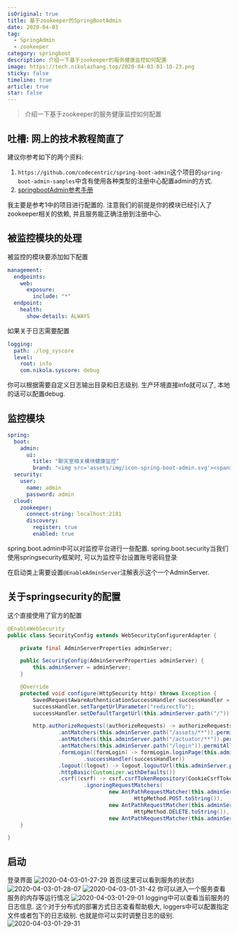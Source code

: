 ```yaml
---
isOriginal: true
title: 基于zookeeper的SpringBootAdmin
date: 2020-04-03
tag:
  - SpringAdmin
  - zookeeper
category: springboot
description: 介绍一下基于zookeeper的服务健康监控如何配置
image: https://tech.nikolazhang.top/2020-04-03-01-10-23.png
sticky: false
timeline: true
article: true
star: false
---
```


> 介绍一下基于zookeeper的服务健康监控如何配置

## 吐槽: 网上的技术教程简直了

建议你参考如下的两个资料:

1. `https://github.com/codecentric/spring-boot-admin`这个项目的`spring-boot-admin-samples`中含有使用各种类型的注册中心配置admin的方式.
2. [springbootAdmin参考手册](https://codecentric.github.io/spring-boot-admin/2.1.6/#getting-started)

我主要是参考1中的项目进行配置的.
注意我们的前提是你的模块已经引入了zookeeper相关的依赖, 并且服务能正确注册到注册中心.

## 被监控模块的处理

被监控的模块要添加如下配置

```yml
management:
  endpoints:
    web:
      exposure:
        include: "*"
  endpoint:
    health:
      show-details: ALWAYS
```

如果关于日志需要配置

```yml
logging:
  path: ./log_syscore
  level:
    root: info
    com.nikola.syscore: debug
```

你可以根据需要自定义日志输出目录和日志级别. 生产环境直接info就可以了, 本地的话可以配置debug.

## 监控模块

```yml
spring:
  boot:
    admin:
      ui:
        title: "聊天室相关模块健康监控"
        brand: "<img src='assets/img/icon-spring-boot-admin.svg'><span>聊天室相关模块健康监控</span>"
  security:
    user:
      name: admin
      password: admin
  cloud:
    zookeeper:
      connect-string: localhost:2181
      discovery:
        register: true
        enabled: true
```

spring.boot.admin中可以对监控平台进行一些配置.
spring.boot.security当我们使用springsecurity框架时, 可以为监控平台设置账号密码登录

在启动类上需要设置`@EnableAdminServer`注解表示这个一个AdminServer.

## 关于springsecurity的配置

这个直接使用了官方的配置

```java
@EnableWebSecurity
public class SecurityConfig extends WebSecurityConfigurerAdapter {

    private final AdminServerProperties adminServer;

    public SecurityConfig(AdminServerProperties adminServer) {
        this.adminServer = adminServer;
    }

    @Override
    protected void configure(HttpSecurity http) throws Exception {
        SavedRequestAwareAuthenticationSuccessHandler successHandler = new SavedRequestAwareAuthenticationSuccessHandler();
        successHandler.setTargetUrlParameter("redirectTo");
        successHandler.setDefaultTargetUrl(this.adminServer.path("/"));

        http.authorizeRequests((authorizeRequests) -> authorizeRequests
                .antMatchers(this.adminServer.path("/assets/**")).permitAll()
                .antMatchers(this.adminServer.path("/actuator/**")).permitAll()
                .antMatchers(this.adminServer.path("/login")).permitAll().anyRequest().authenticated())
                .formLogin((formLogin) -> formLogin.loginPage(this.adminServer.path("/login"))
                        .successHandler(successHandler))
                .logout((logout) -> logout.logoutUrl(this.adminServer.path("/logout")))
                .httpBasic(Customizer.withDefaults())
                .csrf((csrf) -> csrf.csrfTokenRepository(CookieCsrfTokenRepository.withHttpOnlyFalse())
                        .ignoringRequestMatchers(
                                new AntPathRequestMatcher(this.adminServer.path("/instances"),
                                        HttpMethod.POST.toString()),
                                new AntPathRequestMatcher(this.adminServer.path("/instances/*"),
                                        HttpMethod.DELETE.toString()),
                                new AntPathRequestMatcher(this.adminServer.path("/actuator/**"))));
    }

}
```

## 启动

登录界面
![2020-04-03-01-27-29](https://tech.nikolazhang.top/2020-04-03-01-27-29.png)
首页(这里可以看到服务的状态)
![2020-04-03-01-28-07](https://tech.nikolazhang.top/2020-04-03-01-28-07.png)
![2020-04-03-01-31-42](https://tech.nikolazhang.top/2020-04-03-01-31-42.png)
你可以进入一个服务查看服务的内存等运行情况
![2020-04-03-01-29-01](https://tech.nikolazhang.top/2020-04-03-01-29-01.png)
logging中可以查看当前服务的日志信息. 这个对于分布式的部署方式日志查看帮助极大, loggers中可以配置指定文件或者包下的日志级别. 也就是你可以实时调整日志的级别.
![2020-04-03-01-29-31](https://tech.nikolazhang.top/2020-04-03-01-29-31.png)
